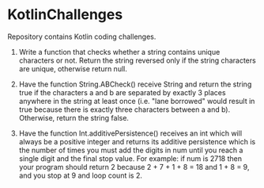 # KotlinChallenges
Repository contains Kotlin coding challenges.  

1. Write a function that checks whether a string contains unique characters or not. Return the string reversed only if 
the string characters are unique, otherwise return null.

2. Have the function String.ABCheck() receive String and return the string true if the characters a and b are
separated by exactly 3 places anywhere in the string at least once
(i.e. "lane borrowed" would result in true because there is exactly three characters between a and b). 
Otherwise, return the string false.

3. Have the function Int.additivePersistence() receives an int which will always be a positive integer 
and returns its additive persistence which is the number of times you must add the digits in num until you
reach a single digit and the final stop value.
For example: if num is 2718 then your program should return 2 because 2 + 7 + 1 + 8 = 18 
and 1 + 8 = 9, and you stop at 9 and loop count is 2.
